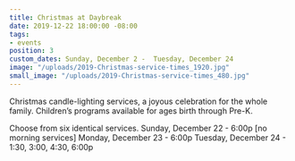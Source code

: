 ```yaml
---
title: Christmas at Daybreak
date: 2019-12-22 18:00:00 -08:00
tags:
- events
position: 3
custom_dates: Sunday, December 2 -  Tuesday, December 24
image: "/uploads/2019-Christmas-service-times_1920.jpg"
small_image: "/uploads/2019-Christmas-service-times_480.jpg"
---
```


Christmas candle-lighting services, a joyous celebration for the whole family. Children’s programs available for ages birth through Pre-K. 

Choose from six identical services.
Sunday, December 22 - 6:00p [no morning services]
Monday, December 23 - 6:00p 
Tuesday, December 24 - 1:30, 3:00, 4:30, 6:00p